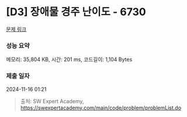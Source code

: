 # [D3] 장애물 경주 난이도 - 6730 

[문제 링크](https://swexpertacademy.com/main/code/problem/problemDetail.do?contestProbId=AWefy5x65PoDFAUh) 

### 성능 요약

메모리: 35,804 KB, 시간: 201 ms, 코드길이: 1,104 Bytes

### 제출 일자

2024-11-16 01:21



> 출처: SW Expert Academy, https://swexpertacademy.com/main/code/problem/problemList.do
